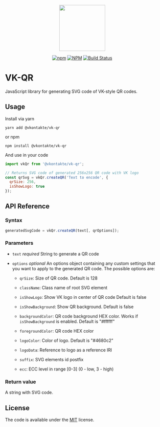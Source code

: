 <div align="center">

[<img width="150" height="150" src="https://pp.userapi.com/c851220/v851220335/125ec2/RB-gm_NGv9c.jpg">](https://github.com/VKCOM/vk-qr)

[![npm][npm-shield]][npm-url] [![NPM][npm-downloads-shield]][npm-url] [![Build Status](https://travis-ci.org/VKCOM/vk-qr.svg?branch=master)](https://travis-ci.org/VKCOM/vk-qr)

</div>

# VK-QR

JavaScript library for generating SVG code of VK-style QR codes.

## Usage

Install via yarn

```
yarn add @vkontakte/vk-qr
```

or npm

```
npm install @vkontakte/vk-qr
```

And use in your code

```js
import vkQr from '@vkontakte/vk-qr';

// Returns SVG code of generated 256x256 QR code with VK logo
const qrSvg = vkQr.createQR('Text to encode', {
  qrSize: 256,
  isShowLogo: true
});
```

## API Reference

### Syntax

```js
generatedSvgCode = vkQr.createQR(text[, qrOptions]);
```

### Parameters

- `text` _required_
  String to generate a QR code

- `options` _optional_
  An options object containing any custom settings that you want to apply to the generated QR code. The possible options are:

  - `qrSize`: Size of QR code.
    Default is 128

  - `className`: Class name of root SVG element

  - `isShowLogo`: Show VK logo in center of QR code
    Default is false

  - `isShowBackground`: Show QR background. Default is false

  - `backgroundColor`: QR code background HEX color. Works if `isShowBackground` is enabled. Default is "#ffffff"

  - `foregroundColor`: QR code HEX color

  - `logoColor`: Color of logo. Default is "#4680c2"

  - `logoData`: Reference to logo as a reference IRI

  - `suffix`: SVG elements id postfix
  
  - `ecc`: ECC level in range [0-3] (0 - low, 3 - high)

### Return value

A string with SVG code.

## License

The code is available under the [MIT](LICENSE) license.

[npm-shield]: https://img.shields.io/npm/v/@vkontakte/vk-qr.svg
[npm-url]: https://npmjs.com/package/@vkontakte/vk-qr
[npm-downloads-shield]: https://img.shields.io/npm/dt/@vkontakte/vk-qr.svg
